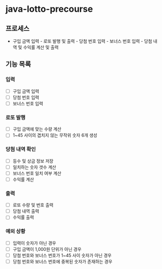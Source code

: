 # java-lotto-precourse
## 프로세스
- 구입 금액 입력 - 로또 발행 및 출력 - 당첨 번호 입력 - 보너스 번호 입력 - 당첨 내역 및 수익률 계산 및 출력

## 기능 목록
### 입력
- [ ] 구입 금액 입력
- [ ] 당첨 번호 입력
- [ ] 보너스 번호 입력
### 로또 발행
- [ ] 구입 금액에 맞는 수량 계산
- [ ] 1~45 사이의 겹치지 않는 무작위 숫자 6개 생성
### 당첨 내역 확인
- [ ] 등수 및 상금 정보 저장
- [ ] 일치하는 숫자 갯수 계산
- [ ] 보너스 번호 일치 여부 계산
- [ ] 수익률 계산
### 출력
- [ ] 로또 수량 및 번호 출력
- [ ] 당첨 내역 출력
- [ ] 수익률 출력
### 예외 상황
- [ ] 입력이 숫자가 아닌 경우
- [ ] 구입 금액이 1,000원 단위가 아닌 경우
- [ ] 당첨 번호와 보너스 번호가 1~45 사이 숫자가 아닌 경우
- [ ] 당첨 번호와 보너스 번호에 중복된 숫자가 존재하는 경우